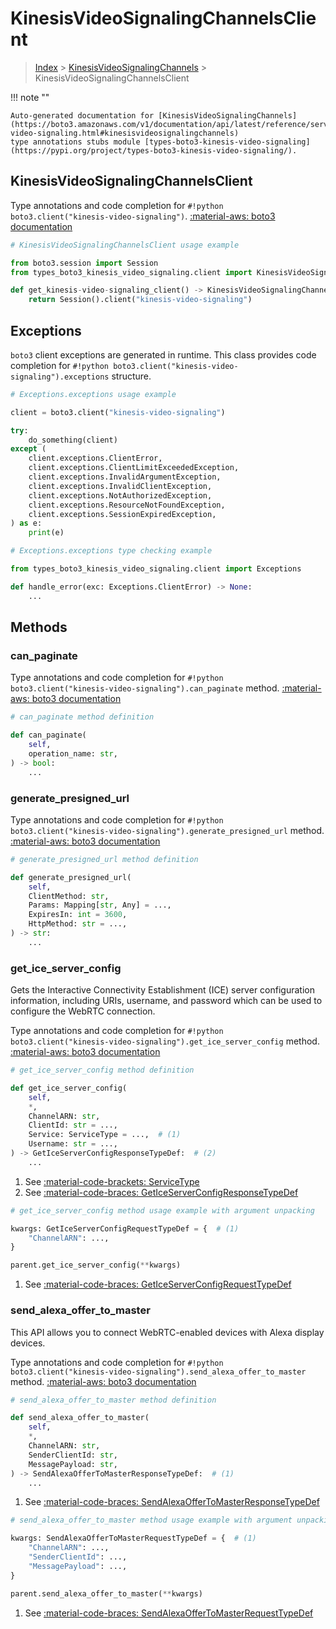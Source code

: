 # KinesisVideoSignalingChannelsClient

> [Index](../README.md) > [KinesisVideoSignalingChannels](./README.md) > KinesisVideoSignalingChannelsClient

!!! note ""

    Auto-generated documentation for [KinesisVideoSignalingChannels](https://boto3.amazonaws.com/v1/documentation/api/latest/reference/services/kinesis-video-signaling.html#kinesisvideosignalingchannels)
    type annotations stubs module [types-boto3-kinesis-video-signaling](https://pypi.org/project/types-boto3-kinesis-video-signaling/).

## KinesisVideoSignalingChannelsClient

Type annotations and code completion for `#!python boto3.client("kinesis-video-signaling")`.
[:material-aws: boto3 documentation](https://boto3.amazonaws.com/v1/documentation/api/latest/reference/services/kinesis-video-signaling.html#KinesisVideoSignalingChannels.Client)

```python
# KinesisVideoSignalingChannelsClient usage example

from boto3.session import Session
from types_boto3_kinesis_video_signaling.client import KinesisVideoSignalingChannelsClient

def get_kinesis-video-signaling_client() -> KinesisVideoSignalingChannelsClient:
    return Session().client("kinesis-video-signaling")
```

## Exceptions


`boto3` client exceptions are generated in runtime.
This class provides code completion for `#!python boto3.client("kinesis-video-signaling").exceptions` structure.

```python
# Exceptions.exceptions usage example

client = boto3.client("kinesis-video-signaling")

try:
    do_something(client)
except (
    client.exceptions.ClientError,
    client.exceptions.ClientLimitExceededException,
    client.exceptions.InvalidArgumentException,
    client.exceptions.InvalidClientException,
    client.exceptions.NotAuthorizedException,
    client.exceptions.ResourceNotFoundException,
    client.exceptions.SessionExpiredException,
) as e:
    print(e)
```

```python
# Exceptions.exceptions type checking example

from types_boto3_kinesis_video_signaling.client import Exceptions

def handle_error(exc: Exceptions.ClientError) -> None:
    ...
```


## Methods


### can\_paginate



Type annotations and code completion for `#!python boto3.client("kinesis-video-signaling").can_paginate` method.
[:material-aws: boto3 documentation](https://boto3.amazonaws.com/v1/documentation/api/latest/reference/services/kinesis-video-signaling/client/can_paginate.html)

```python
# can_paginate method definition

def can_paginate(
    self,
    operation_name: str,
) -> bool:
    ...
```


### generate\_presigned\_url



Type annotations and code completion for `#!python boto3.client("kinesis-video-signaling").generate_presigned_url` method.
[:material-aws: boto3 documentation](https://boto3.amazonaws.com/v1/documentation/api/latest/reference/services/kinesis-video-signaling/client/generate_presigned_url.html)

```python
# generate_presigned_url method definition

def generate_presigned_url(
    self,
    ClientMethod: str,
    Params: Mapping[str, Any] = ...,
    ExpiresIn: int = 3600,
    HttpMethod: str = ...,
) -> str:
    ...
```


### get\_ice\_server\_config

Gets the Interactive Connectivity Establishment (ICE) server configuration
information, including URIs, username, and password which can be used to
configure the WebRTC connection.

Type annotations and code completion for `#!python boto3.client("kinesis-video-signaling").get_ice_server_config` method.
[:material-aws: boto3 documentation](https://boto3.amazonaws.com/v1/documentation/api/latest/reference/services/kinesis-video-signaling/client/get_ice_server_config.html)

```python
# get_ice_server_config method definition

def get_ice_server_config(
    self,
    *,
    ChannelARN: str,
    ClientId: str = ...,
    Service: ServiceType = ...,  # (1)
    Username: str = ...,
) -> GetIceServerConfigResponseTypeDef:  # (2)
    ...
```

1. See [:material-code-brackets: ServiceType](./literals.md#servicetype)
2. See [:material-code-braces: GetIceServerConfigResponseTypeDef](./type_defs.md#geticeserverconfigresponsetypedef)


```python
# get_ice_server_config method usage example with argument unpacking

kwargs: GetIceServerConfigRequestTypeDef = {  # (1)
    "ChannelARN": ...,
}

parent.get_ice_server_config(**kwargs)
```

1. See [:material-code-braces: GetIceServerConfigRequestTypeDef](./type_defs.md#geticeserverconfigrequesttypedef)

### send\_alexa\_offer\_to\_master

This API allows you to connect WebRTC-enabled devices with Alexa display
devices.

Type annotations and code completion for `#!python boto3.client("kinesis-video-signaling").send_alexa_offer_to_master` method.
[:material-aws: boto3 documentation](https://boto3.amazonaws.com/v1/documentation/api/latest/reference/services/kinesis-video-signaling/client/send_alexa_offer_to_master.html)

```python
# send_alexa_offer_to_master method definition

def send_alexa_offer_to_master(
    self,
    *,
    ChannelARN: str,
    SenderClientId: str,
    MessagePayload: str,
) -> SendAlexaOfferToMasterResponseTypeDef:  # (1)
    ...
```

1. See [:material-code-braces: SendAlexaOfferToMasterResponseTypeDef](./type_defs.md#sendalexaoffertomasterresponsetypedef)


```python
# send_alexa_offer_to_master method usage example with argument unpacking

kwargs: SendAlexaOfferToMasterRequestTypeDef = {  # (1)
    "ChannelARN": ...,
    "SenderClientId": ...,
    "MessagePayload": ...,
}

parent.send_alexa_offer_to_master(**kwargs)
```

1. See [:material-code-braces: SendAlexaOfferToMasterRequestTypeDef](./type_defs.md#sendalexaoffertomasterrequesttypedef)




